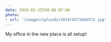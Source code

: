 ```yaml
---
date: 2019-03-25T09:08-07:00
photo:
- url: '/images/uploads/2019/8573deb572.jpg'
---
```

My office in the new place is all setup!
